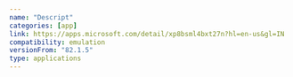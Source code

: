 ```yaml
---
name: "Descript"
categories: [app]
link: https://apps.microsoft.com/detail/xp8bsml4bxt27n?hl=en-us&gl=IN
compatibility: emulation
versionFrom: "82.1.5"
type: applications
---
```


